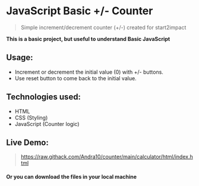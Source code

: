 # JavaScript Basic +/- Counter
>  Simple increment/decrement counter (+/-) created for start2impact 

**This is a basic project, but useful to understand Basic JavaScript**

## Usage:
-  Increment or decrement the initial value (0) with +/- buttons.
-  Use reset button to come back to the initial value.

## Technologies used:
- HTML
- CSS (Styling)
- JavaScript (Counter logic)

## Live Demo:
> https://raw.githack.com/Andra10/counter/main/calculator/html/index.html
#### Or you can download the files in your local machine 
